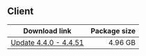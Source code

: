 ## Client

| Download link | Package size |
| ------------- | ------------:|
| [Update 4.4.0 - 4.4.51](https://mega.nz/file/zCgATJ7R#Fyad0ZF4wfO4AgvXnx7xC2dxa_39YyioUllhT_YSZfY) | 4.96 GB |
